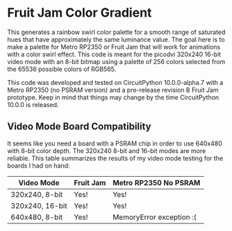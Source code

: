 <!-- SPDX-License-Identifier: MIT -->
<!-- SPDX-FileCopyrightText: Copyright 2025 Sam Blenny -->
# Fruit Jam Color Gradient

This generates a rainbow swirl color palette for a smooth range of saturated
hues that have approximately the same luminance value. The goal here is to make
a palette for Metro RP2350 or Fruit Jam that will work for animations with a
color swirl effect. This code is meant for the picodvi 320x240 16-bit video
mode with an 8-bit bitmap using a palette of 256 colors selected from the 65536
possible colors of RGB565.

This code was developed and tested on CircuitPython 10.0.0-alpha.7 with a Metro
RP2350 (no PSRAM version) and a pre-release revision B Fruit Jam prototype.
Keep in mind that things may change by the time CircuitPython 10.0.0 is
released.


## Video Mode Board Compatibility

It seems like you need a board with a PSRAM chip in order to use 640x480 with
8-bit color depth. The 320x240 8-bit and 16-bit modes are more reliable. This
table summarizes the results of my video mode testing for the boards I had on
hand:

| Video Mode      | Fruit Jam | Metro RP2350 No PSRAM    |
| --------------- | --------- | ------------------------ |
| 320x240, 8-bit  | Yes!      | Yes!                     |
| 320x240, 16-bit | Yes!      | Yes!                     |
| 640x480, 8-bit  | Yes!      | MemoryError exception :( |
